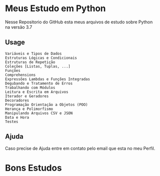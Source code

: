 # Meus Estudo em Python

Nesse Repositorio do GitHub esta meus arquivos de estudo sobre Python na versão 3.7

## Usage

```
Variáveis e Tipos de Dados
Estruturas Lógicas e Condicionais
Estruturas de Repetição
Coleções [Listas, Tuplas, ...]
Funções
Comprehensions
Expressões Lambdas e Funções Integradas
Degubando e Tratamento de Erros
Trabalhando com Módulos
Leitura e Escrita em Arquivos
Iterador e Geradores
Decoradores
Programação Orientação a Objetos (POO)
Herança e Polimorfismo
Manipulando Arquivos CSV e JSON
Data e Hora
Testes
```

## Ajuda
Caso precise de Ajuda entre em contato pelo email que esta no meu Perfil.

# Bons Estudos
